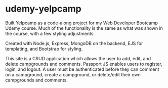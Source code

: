 # udemy-yelpcamp

Built Yelpcamp as a code-along project for my Web Developer Bootcamp Udemy course. Much of the functionality is the same as what was shown in the course, with a few styling adjustments.

Created with Node.js, Express, MongoDB on the backend, EJS for templating, and Bootstrap for styling.

This site is a CRUD application which allows the user to add, edit, and delete campgrounds and comments. Passport JS enables users to register, login, and logout. A user must be authenticated before they can comment on a campground, create a campground, or delete/edit their own campgrounds and comments.

